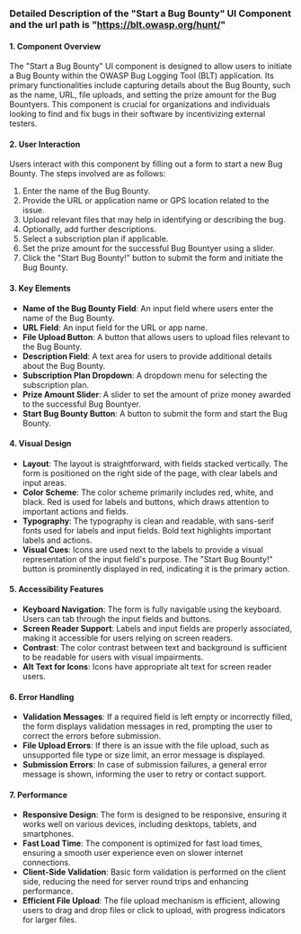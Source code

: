 ### Detailed Description of the "Start a Bug Bounty" UI Component and the url path is "https://blt.owasp.org/hunt/"

#### 1. **Component Overview**
The "Start a Bug Bounty" UI component is designed to allow users to initiate a Bug Bounty within the OWASP Bug Logging Tool (BLT) application. Its primary functionalities include capturing details about the Bug Bounty, such as the name, URL, file uploads, and setting the prize amount for the Bug Bountyers. This component is crucial for organizations and individuals looking to find and fix bugs in their software by incentivizing external testers.

#### 2. **User Interaction**
Users interact with this component by filling out a form to start a new Bug Bounty. The steps involved are as follows:
1. Enter the name of the Bug Bounty.
2. Provide the URL or application name or GPS location related to the issue.
3. Upload relevant files that may help in identifying or describing the bug.
4. Optionally, add further descriptions.
5. Select a subscription plan if applicable.
6. Set the prize amount for the successful Bug Bountyer using a slider.
7. Click the "Start Bug Bounty!" button to submit the form and initiate the Bug Bounty.

#### 3. **Key Elements**
- **Name of the Bug Bounty Field**: An input field where users enter the name of the Bug Bounty.
- **URL Field**: An input field for the URL or app name.
- **File Upload Button**: A button that allows users to upload files relevant to the Bug Bounty.
- **Description Field**: A text area for users to provide additional details about the Bug Bounty.
- **Subscription Plan Dropdown**: A dropdown menu for selecting the subscription plan.
- **Prize Amount Slider**: A slider to set the amount of prize money awarded to the successful Bug Bountyer.
- **Start Bug Bounty Button**: A button to submit the form and start the Bug Bounty.

#### 4. **Visual Design**
- **Layout**: The layout is straightforward, with fields stacked vertically. The form is positioned on the right side of the page, with clear labels and input areas.
- **Color Scheme**: The color scheme primarily includes red, white, and black. Red is used for labels and buttons, which draws attention to important actions and fields.
- **Typography**: The typography is clean and readable, with sans-serif fonts used for labels and input fields. Bold text highlights important labels and actions.
- **Visual Cues**: Icons are used next to the labels to provide a visual representation of the input field's purpose. The "Start Bug Bounty!" button is prominently displayed in red, indicating it is the primary action.

#### 5. **Accessibility Features**
- **Keyboard Navigation**: The form is fully navigable using the keyboard. Users can tab through the input fields and buttons.
- **Screen Reader Support**: Labels and input fields are properly associated, making it accessible for users relying on screen readers.
- **Contrast**: The color contrast between text and background is sufficient to be readable for users with visual impairments.
- **Alt Text for Icons**: Icons have appropriate alt text for screen reader users.

#### 6. **Error Handling**
- **Validation Messages**: If a required field is left empty or incorrectly filled, the form displays validation messages in red, prompting the user to correct the errors before submission.
- **File Upload Errors**: If there is an issue with the file upload, such as unsupported file type or size limit, an error message is displayed.
- **Submission Errors**: In case of submission failures, a general error message is shown, informing the user to retry or contact support.

#### 7. **Performance**
- **Responsive Design**: The form is designed to be responsive, ensuring it works well on various devices, including desktops, tablets, and smartphones.
- **Fast Load Time**: The component is optimized for fast load times, ensuring a smooth user experience even on slower internet connections.
- **Client-Side Validation**: Basic form validation is performed on the client side, reducing the need for server round trips and enhancing performance.
- **Efficient File Upload**: The file upload mechanism is efficient, allowing users to drag and drop files or click to upload, with progress indicators for larger files.
